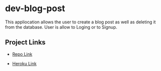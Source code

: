 # dev-blog-post
This appliocation allows the user to create a blog post as well as deleting it from the database.
User is allow to Loging or to Signup.

## Project Links
- [Repo Link](https://github.com/lopezivan763/dev-blog-post)

- [Heroku Link]()